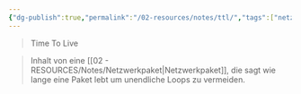 ```yaml
---
{"dg-publish":true,"permalink":"/02-resources/notes/ttl/","tags":["netzwerk/paket"],"noteIcon":"","updated":"2024-07-17T15:43:24.000+02:00"}
---
```


> Time To Live

> Inhalt von eine [[02 - RESOURCES/Notes/Netzwerkpaket\|Netzwerkpaket]], die sagt wie lange eine Paket lebt um unendliche Loops zu vermeiden.